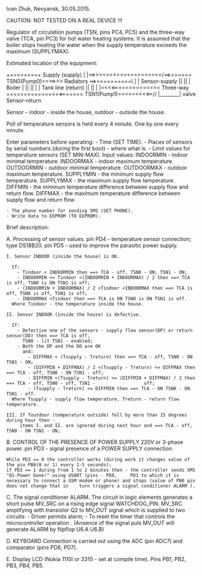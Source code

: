 Ivan Zhuk, Nevyansk, 30.05.2015.

CAUTION: NOT TESTED ON A REAL DEVICE !!!

Regulator of circulation pumps (TSN, pins PC4, PC5) and the three-way valve (TCA, pin PC3) for hot water heating systems.
It is assumed that the boiler stops heating the water when the supply temperature exceeds the maximum (SUPPLYMAX).

Estimated location of the equipment:

+========+ Supply (supply)
|        |==>>>===+=============\/==>>>==== TSN0(Pump0)====>>> Radiators ==>>>========\\
|        | Sensor-supply        ||                                                    ||
| Boiler |                      ||                                                    ||
|        | Tank line (return)   ||                                                    ||
|        |=<<<============== Three-way ========+====<<<======= TSN1(Pump1)======<<<==//
|________|                     valve     Sensor-return

Sensor - indoor - inside the house, outdoor - outside the house.

Poll of temperature sensors is held every 4 minute. One by one every minute.

Enter parameters before operating:
	- Time (SET TIME).
	- Places of sensors by serial numbers (during the first boot) - where what is.
	- Limit values ​​for temperature sensors (SET MIN-MAX).
		Input values:
			INDOORMIN - indoor minimal temperature.
			INDOORMAX - indoor maximum temperature.
			OUTDOORMIN - outdoor minimal temperature.
			OUTDOORMAX - outdoor maximum temperature.
			SUPPLYMIN - the minimum supply flow temperature.
			SUPPLYMAX - the maximum supply flow temperature.
			DIFFMIN - the minimum temperature difference between supply flow and return flow.
			DIFFMAX - the maximum temperature difference between supply flow and return flow.

	- The phone number for sending SMS (SET PHONE).
	- Write data to EEPROM (TO EEPROM).

Brief description:

A. Processing of sensor values.
	pin PD4 - temperature sensor connection; type DS18B20.
	pin PD5 - used to improve the parasitic power supply.

	I. Sensor INDOOR (inside the house) is OK.

	  If:
		- Tindoor < INDOORMIN then ==> TCA - off, TSN0 - ON; TSN1 - ON;
		- INDOORMIN <= Tindoor <(INDOORMIN + INDOORMAX) / 2 then ==> TCA is off, TSN0 is ON TSN1 is off;
		- (INDOORMIN + INDOORMAX) / 2 <Tindoor <INDOORMAX then ==> TCA is off, TSN0 is off, TSN1 is off;
		- INDOORMAX <Tindoor then ==> TCA is ON TSN0 is ON TSN1 is off.
	  Where Tindoor - the temperature inside the house.

	II. Sensor INDOOR (inside the house) is defective.

	  If:
		- Defective one of the sensors - supply flow sensor(DP) or return sensor(DO) then ==> TCA is off,
		  TSN0 - lit TSN1 - enabled;
		- Both the DP and the DO are OK 
		  and:
			- DIFFMAX < (Tsupply - Treturn) then ==> TCA - off, TSN0 - ON TSN1 - ON;
			- (DIFFMIN + DIFFMAX) / 2 <(Tsupply - Treturn) <= DIFFMAX then ==> TCA - off, TSN0 - ON TSN1 - off;
			- DIFFMIN <(Tsupply - Treturn) <= (DIFFMIN + DIFFMAX) / 2 then ==> TCA - off, TSN0 - off, TSN1 - 				  off;
			- (Tsupply - Treturn) <= DIFFMIN then ==> TCA - ON TSN0 - ON TSN1 - off.
	  Where Tsupply - supply flow temperature, Treturn - return flow temperature.

	III. If Toutdoor (temperature outside) fell by more than 15 degrees during hour then -
	     items I. and II. are ignored during next hour and ==> TCA - off, TSN0 - ON TSN1 - ON;

B. CONTROL OF THE PRESENCE OF POWER SUPPLY 220V or 3-phase power.
	pin PD3 - signal presence of a POWER SUPPLY connection.

	While PD3 == 0 the controller works (during work it changes value of the pin PB0(0 or 1) every 1-5 seconds);
	if PD3 == 1 during from 1 to 2 minutes then - the controller sends SMS "01-Power Gone!" using USART (pins - PD0, 	 PD1 to which it is necessary to connect a GSM modem or phone) and stops (value of PB0 pin does not change that in 	  turn triggers a signal conditioner ALARM ).

C. The signal conditioner ALARM.
	The circuit in logic elements generates a short pulse MV_SRC on a rising edge signal WATCHDOG_PIN.
	MV_SRC amplifying with transistor Q2 to MV_OUT signal which is supplied to two circuits:
		- Driver permits alarm;
		- To reset the timer that controls the microcontroller operation . (Ansence of the signal puls MV_OUT
		  will generate ALARM by flipflop U6.A U6.B)

D. KEYBOARD
	Connection is carried out using the ADC (pin ADC7) and comparator (pins PD6, PD7).

E. Display LCD (Nokia 1110i or 3310 - set at compile time).
	Pins PB1, PB2, PB3, PB4, PB5.

